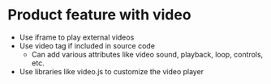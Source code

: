 # Product feature with video

- Use iframe to play external videos
- Use video tag if included in source code
  - Can add various attributes like video sound, playback, loop, controls, etc.
- Use libraries like video.js to customize the video player
